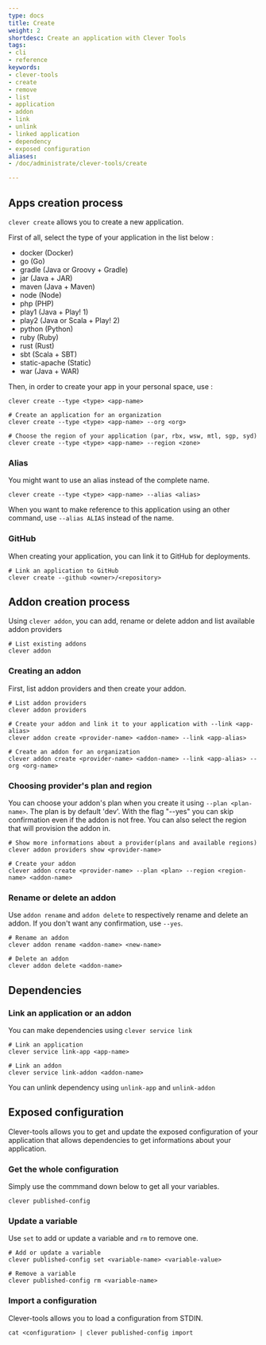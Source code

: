 ```yaml
---
type: docs
title: Create
weight: 2
shortdesc: Create an application with Clever Tools
tags:
- cli
- reference
keywords:
- clever-tools
- create
- remove
- list
- application
- addon
- link
- unlink
- linked application
- dependency
- exposed configuration
aliases:
- /doc/administrate/clever-tools/create

---
```

## Apps creation process

`clever create` allows you to create a new application.

First of all, select the type of your application in the list below :

* docker (Docker)
* go (Go)
* gradle (Java or Groovy + Gradle)
* jar (Java + JAR)
* maven (Java + Maven)
* node (Node)
* php (PHP)
* play1 (Java + Play! 1)
* play2 (Java or Scala + Play! 2)
* python (Python)
* ruby (Ruby)
* rust (Rust)
* sbt (Scala + SBT)
* static-apache (Static)
* war (Java + WAR)

Then, in order to create your app in your personal space, use :

```shell
clever create --type <type> <app-name>

# Create an application for an organization
clever create --type <type> <app-name> --org <org>

# Choose the region of your application (par, rbx, wsw, mtl, sgp, syd)
clever create --type <type> <app-name> --region <zone>
```

### Alias

You might want to use an alias instead of the complete name.

```shell
clever create --type <type> <app-name> --alias <alias>
```

When you want to make reference to this application using an other command, use `--alias ALIAS` instead of the name.

### GitHub

When creating your application, you can link it to GitHub for deployments.

```shell
# Link an application to GitHub
clever create --github <owner>/<repository>
```

## Addon creation process

Using `clever addon`, you can add, rename or delete addon and list available addon providers

```shell
# List existing addons
clever addon
```

### Creating an addon

First, list addon providers and then create your addon.

```shell
# List addon providers
clever addon providers

# Create your addon and link it to your application with --link <app-alias>
clever addon create <provider-name> <addon-name> --link <app-alias>

# Create an addon for an organization
clever addon create <provider-name> <addon-name> --link <app-alias> --org <org-name>
```

### Choosing provider's plan and region

You can choose your addon's plan when you create it using `--plan <plan-name>`. The plan is by default 'dev'. With the flag "--yes" you can skip confirmation even if the addon is not free. You can also select the region that will provision the addon in.

```shell
# Show more informations about a provider(plans and available regions)
clever addon providers show <provider-name>

# Create your addon
clever addon create <provider-name> --plan <plan> --region <region-name> <addon-name>
```

### Rename or delete an addon

Use `addon rename` and `addon delete` to respectively rename and delete an addon.
If you don't want any confirmation, use `--yes`.

```shell
# Rename an addon
clever addon rename <addon-name> <new-name>

# Delete an addon
clever addon delete <addon-name>
```

## Dependencies

### Link an application or an addon

You can make dependencies using `clever service link`

```shell
# Link an application
clever service link-app <app-name>

# Link an addon
clever service link-addon <addon-name>
```

You can unlink dependency using `unlink-app` and `unlink-addon`

## Exposed configuration

Clever-tools allows you to get and update the exposed configuration of your application that allows dependencies to get informations about your application.

### Get the whole configuration

Simply use the commmand down below to get all your variables.

```shell
clever published-config
```

### Update a variable

Use `set` to add or update a  variable and `rm` to remove one.

```shell
# Add or update a variable
clever published-config set <variable-name> <variable-value>

# Remove a variable
clever published-config rm <variable-name>
```

### Import a configuration

Clever-tools allows you to load a configuration from STDIN.

```shell
cat <configuration> | clever published-config import
```
